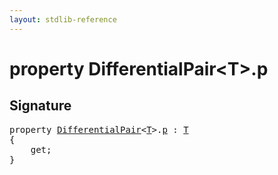 ```yaml
---
layout: stdlib-reference
---
```


# property DifferentialPair\<T\>\.p

## Signature

<pre>
<span class='code_keyword'>property</span> <a href="index.html" class="code_type">DifferentialPair</a>&lt;<a href="index.html#typeparam-T" class="code_type">T</a>&gt;.<a href="p.html">p</a> : <a href="index.html#typeparam-T" class="code_type">T</a>
{
    get;
}
</pre>

